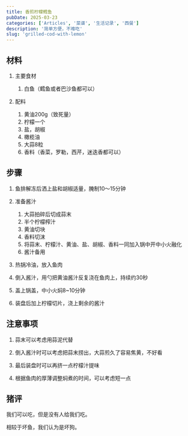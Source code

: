 ```yaml
---
title: 香煎柠檬鳕鱼
pubDate: 2025-03-23
categories: ['Articles', '菜谱', '生活记录', '西餐']
description: '简单方便，不难吃'
slug: 'grilled-cod-with-lemon'
---
```


## 材料

1. 主要食材
    
   1. 白鱼（鳕鱼或者巴沙鱼都可以）

1. 配料

   1. 黄油200g（致死量）
   1. 柠檬一个
   1. 盐，胡椒
   1. 橄榄油
   1. 大蒜8粒
   1. 香料（香菜，罗勒，西芹，迷迭香都可以）

## 步骤

1. 鱼排解冻后洒上盐和胡椒适量，腌制10～15分钟
1. 准备酱汁
 
    1. 大蒜拍碎后切成蒜末
    2. 半个柠檬榨汁
    3. 黄油切块
    4. 香料切沫
    4. 将蒜末、柠檬汁、黄油、盐、胡椒、香料一同加入锅中开中小火融化
    5. 酱汁备用

1. 热锅冷油，放入鱼肉
1. 倒入酱汁，用勺把黄油酱汁反复浇在鱼肉上，持续约30秒
1. 盖上锅盖，中小火焖8~10分钟
1. 装盘后加上柠檬切片，浇上剩余的酱汁

## 注意事项

1. 蒜末可以考虑用蒜泥代替

1. 倒入酱汁时可以考虑把蒜末捞出，大蒜煎久了容易焦黄，不好看

1. 最后装盘时可以再挤一点柠檬汁提味

1. 根据鱼肉的厚薄调整焖煮的时间，可以考虑短一点

## 猪评

我们可以吃，但是没有人给我们吃。

相较于坏鱼，我们认为是坏狗。
